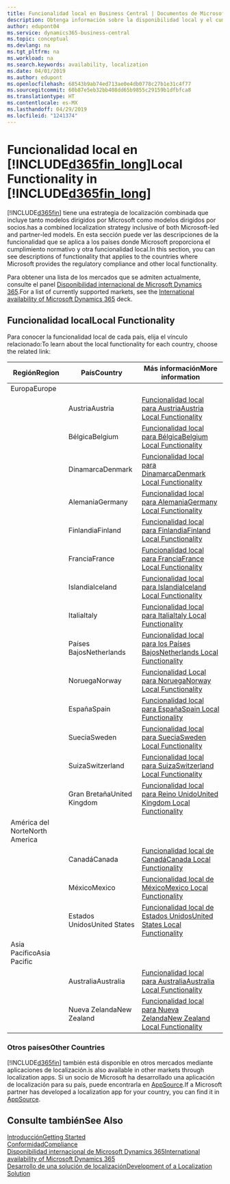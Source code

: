 ```yaml
---
title: Funcionalidad local en Business Central | Documentos de Microsoft
description: Obtenga información sobre la disponibilidad local y el cumplimiento de las normativas de Dynamics 365 Business Central.
author: edupont04
ms.service: dynamics365-business-central
ms.topic: conceptual
ms.devlang: na
ms.tgt_pltfrm: na
ms.workload: na
ms.search.keywords: availability, localization
ms.date: 04/01/2019
ms.author: edupont
ms.openlocfilehash: 68543b9ab74ed713ae0e4db0778c27b1e31c4f77
ms.sourcegitcommit: 60b87e5eb32bb408dd65b9855c29159b1dfbfca8
ms.translationtype: HT
ms.contentlocale: es-MX
ms.lasthandoff: 04/29/2019
ms.locfileid: "1241374"
---
```

# <a name="local-functionality-in-included365finlongincludesd365finlongmdmd"></a><span data-ttu-id="8bdbd-103">Funcionalidad local en [!INCLUDE[d365fin_long](includes/d365fin_long_md.md)]</span><span class="sxs-lookup"><span data-stu-id="8bdbd-103">Local Functionality in [!INCLUDE[d365fin_long](includes/d365fin_long_md.md)]</span></span>
[!INCLUDE[d365fin](includes/d365fin_md.md)] <span data-ttu-id="8bdbd-104">tiene una estrategia de localización combinada que incluye tanto modelos dirigidos por Microsoft como modelos dirigidos por socios.</span><span class="sxs-lookup"><span data-stu-id="8bdbd-104">has a combined localization strategy inclusive of both Microsoft-led and partner-led models.</span></span> <span data-ttu-id="8bdbd-105">En esta sección puede ver las descripciones de la funcionalidad que se aplica a los países donde Microsoft proporciona el cumplimiento normativo y otra funcionalidad local.</span><span class="sxs-lookup"><span data-stu-id="8bdbd-105">In this section, you can see descriptions of functionality that applies to the countries where Microsoft provides the regulatory compliance and other local functionality.</span></span>  

<span data-ttu-id="8bdbd-106">Para obtener una lista de los mercados que se admiten actualmente, consulte el panel [Disponibilidad internacional de Microsoft Dynamics 365](https://docs.microsoft.com/en-us/dynamics365/get-started/availability).</span><span class="sxs-lookup"><span data-stu-id="8bdbd-106">For a list of currently supported markets, see the [International availability of Microsoft Dynamics 365](https://docs.microsoft.com/en-us/dynamics365/get-started/availability) deck.</span></span>  

## <a name="local-functionality"></a><span data-ttu-id="8bdbd-107">Funcionalidad local</span><span class="sxs-lookup"><span data-stu-id="8bdbd-107">Local Functionality</span></span>
<span data-ttu-id="8bdbd-108">Para conocer la funcionalidad local de cada país, elija el vínculo relacionado:</span><span class="sxs-lookup"><span data-stu-id="8bdbd-108">To learn about the local functionality for each country, choose the related link:</span></span>

| <span data-ttu-id="8bdbd-109">Región</span><span class="sxs-lookup"><span data-stu-id="8bdbd-109">Region</span></span> | <span data-ttu-id="8bdbd-110">País</span><span class="sxs-lookup"><span data-stu-id="8bdbd-110">Country</span></span> | <span data-ttu-id="8bdbd-111">Más información</span><span class="sxs-lookup"><span data-stu-id="8bdbd-111">More information</span></span> |
| --- | --- |--- |
| <span data-ttu-id="8bdbd-112">Europa</span><span class="sxs-lookup"><span data-stu-id="8bdbd-112">Europe</span></span> |  | |
|        | <span data-ttu-id="8bdbd-113">Austria</span><span class="sxs-lookup"><span data-stu-id="8bdbd-113">Austria</span></span> | [<span data-ttu-id="8bdbd-114">Funcionalidad local para Austria</span><span class="sxs-lookup"><span data-stu-id="8bdbd-114">Austria Local Functionality</span></span>](localfunctionality/austria/austria-local-functionality.md) |
|        | <span data-ttu-id="8bdbd-115">Bélgica</span><span class="sxs-lookup"><span data-stu-id="8bdbd-115">Belgium</span></span> |  [<span data-ttu-id="8bdbd-116">Funcionalidad local para Bélgica</span><span class="sxs-lookup"><span data-stu-id="8bdbd-116">Belgium Local Functionality</span></span>](localfunctionality/belgium/belgium-local-functionality.md) |
|        | <span data-ttu-id="8bdbd-117">Dinamarca</span><span class="sxs-lookup"><span data-stu-id="8bdbd-117">Denmark</span></span> | [<span data-ttu-id="8bdbd-118">Funcionalidad local para Dinamarca</span><span class="sxs-lookup"><span data-stu-id="8bdbd-118">Denmark Local Functionality</span></span>](localfunctionality/denmark/denmark-local-functionality.md) |
|        | <span data-ttu-id="8bdbd-119">Alemania</span><span class="sxs-lookup"><span data-stu-id="8bdbd-119">Germany</span></span> | [<span data-ttu-id="8bdbd-120">Funcionalidad local para Alemania</span><span class="sxs-lookup"><span data-stu-id="8bdbd-120">Germany Local Functionality</span></span>](localfunctionality/germany/germany-local-functionality.md) |
|        | <span data-ttu-id="8bdbd-121">Finlandia</span><span class="sxs-lookup"><span data-stu-id="8bdbd-121">Finland</span></span> | [<span data-ttu-id="8bdbd-122">Funcionalidad local para Finlandia</span><span class="sxs-lookup"><span data-stu-id="8bdbd-122">Finland Local Functionality</span></span>](localfunctionality/finland/finland-local-functionality.md) |
|        | <span data-ttu-id="8bdbd-123">Francia</span><span class="sxs-lookup"><span data-stu-id="8bdbd-123">France</span></span> | [<span data-ttu-id="8bdbd-124">Funcionalidad local para Francia</span><span class="sxs-lookup"><span data-stu-id="8bdbd-124">France Local Functionality</span></span>](localfunctionality/france/france-local-functionality.md) |
|        | <span data-ttu-id="8bdbd-125">Islandia</span><span class="sxs-lookup"><span data-stu-id="8bdbd-125">Iceland</span></span> | [<span data-ttu-id="8bdbd-126">Funcionalidad local para Islandia</span><span class="sxs-lookup"><span data-stu-id="8bdbd-126">Iceland Local Functionality</span></span>](localfunctionality/iceland/iceland-local-functionality.md) |
|        | <span data-ttu-id="8bdbd-127">Italia</span><span class="sxs-lookup"><span data-stu-id="8bdbd-127">Italy</span></span> | [<span data-ttu-id="8bdbd-128">Funcionalidad local para Italia</span><span class="sxs-lookup"><span data-stu-id="8bdbd-128">Italy Local Functionality</span></span>](localfunctionality/italy/italy-local-functionality.md) |
|        | <span data-ttu-id="8bdbd-129">Países Bajos</span><span class="sxs-lookup"><span data-stu-id="8bdbd-129">Netherlands</span></span> | [<span data-ttu-id="8bdbd-130">Funcionalidad local para los Países Bajos</span><span class="sxs-lookup"><span data-stu-id="8bdbd-130">Netherlands Local Functionality</span></span>](localfunctionality/netherlands/netherlands-local-functionality.md) |
|        | <span data-ttu-id="8bdbd-131">Noruega</span><span class="sxs-lookup"><span data-stu-id="8bdbd-131">Norway</span></span> | [<span data-ttu-id="8bdbd-132">Funcionalidad Local para Noruega</span><span class="sxs-lookup"><span data-stu-id="8bdbd-132">Norway Local Functionality</span></span>](localfunctionality/norway/norway-local-functionality.md) |
|        | <span data-ttu-id="8bdbd-133">España</span><span class="sxs-lookup"><span data-stu-id="8bdbd-133">Spain</span></span> | [<span data-ttu-id="8bdbd-134">Funcionalidad local para España</span><span class="sxs-lookup"><span data-stu-id="8bdbd-134">Spain Local Functionality</span></span>](localfunctionality/spain/spain-local-functionality.md) |
|        | <span data-ttu-id="8bdbd-135">Suecia</span><span class="sxs-lookup"><span data-stu-id="8bdbd-135">Sweden</span></span> | [<span data-ttu-id="8bdbd-136">Funcionalidad local para Suecia</span><span class="sxs-lookup"><span data-stu-id="8bdbd-136">Sweden Local Functionality</span></span>](localfunctionality/sweden/sweden-local-functionality.md) |
|        | <span data-ttu-id="8bdbd-137">Suiza</span><span class="sxs-lookup"><span data-stu-id="8bdbd-137">Switzerland</span></span> | [<span data-ttu-id="8bdbd-138">Funcionalidad local para Suiza</span><span class="sxs-lookup"><span data-stu-id="8bdbd-138">Switzerland Local Functionality</span></span>](localfunctionality/switzerland/switzerland-local-functionality.md) |
|        | <span data-ttu-id="8bdbd-139">Gran Bretaña</span><span class="sxs-lookup"><span data-stu-id="8bdbd-139">United Kingdom</span></span> | [<span data-ttu-id="8bdbd-140">Funcionalidad local para Reino Unido</span><span class="sxs-lookup"><span data-stu-id="8bdbd-140">United Kingdom Local Functionality</span></span>](localfunctionality/unitedkingdom/united-kingdom-local-functionality.md) |
| <span data-ttu-id="8bdbd-141">América del Norte</span><span class="sxs-lookup"><span data-stu-id="8bdbd-141">North America</span></span> |       |  |
|        | <span data-ttu-id="8bdbd-142">Canadá</span><span class="sxs-lookup"><span data-stu-id="8bdbd-142">Canada</span></span>|[<span data-ttu-id="8bdbd-143">Funcionalidad local de Canadá</span><span class="sxs-lookup"><span data-stu-id="8bdbd-143">Canada Local Functionality</span></span>](localfunctionality/canada/canada-local-functionality.md) |
|        | <span data-ttu-id="8bdbd-144">México</span><span class="sxs-lookup"><span data-stu-id="8bdbd-144">Mexico</span></span> | [<span data-ttu-id="8bdbd-145">Funcionalidad local de México</span><span class="sxs-lookup"><span data-stu-id="8bdbd-145">Mexico Local Functionality</span></span>](localfunctionality/mexico/mexico-local-functionality.md) |
|        | <span data-ttu-id="8bdbd-146">Estados Unidos</span><span class="sxs-lookup"><span data-stu-id="8bdbd-146">United States</span></span>|[<span data-ttu-id="8bdbd-147">Funcionalidad local de Estados Unidos</span><span class="sxs-lookup"><span data-stu-id="8bdbd-147">United States Local Functionality</span></span>](localfunctionality/unitedstates/united-states-local-functionality.md) |
| <span data-ttu-id="8bdbd-148">Asia Pacífico</span><span class="sxs-lookup"><span data-stu-id="8bdbd-148">Asia Pacific</span></span> |       |  |
|        | <span data-ttu-id="8bdbd-149">Australia</span><span class="sxs-lookup"><span data-stu-id="8bdbd-149">Australia</span></span> | [<span data-ttu-id="8bdbd-150">Funcionalidad local para Australia</span><span class="sxs-lookup"><span data-stu-id="8bdbd-150">Australia Local Functionality</span></span>](localfunctionality/australia/australia-local-functionality.md) |
|        | <span data-ttu-id="8bdbd-151">Nueva Zelanda</span><span class="sxs-lookup"><span data-stu-id="8bdbd-151">New Zealand</span></span> | [<span data-ttu-id="8bdbd-152">Funcionalidad local para Nueva Zelanda</span><span class="sxs-lookup"><span data-stu-id="8bdbd-152">New Zealand Local Functionality</span></span>](localfunctionality/newzealand/new-zealand-local-functionality.md) |

### <a name="other-countries"></a><span data-ttu-id="8bdbd-153">Otros países</span><span class="sxs-lookup"><span data-stu-id="8bdbd-153">Other Countries</span></span>
[!INCLUDE[d365fin](includes/d365fin_md.md)] <span data-ttu-id="8bdbd-154">también está disponible en otros mercados mediante aplicaciones de localización.</span><span class="sxs-lookup"><span data-stu-id="8bdbd-154">is also available in other markets through localization apps.</span></span> <span data-ttu-id="8bdbd-155">Si un socio de Microsoft ha desarrollado una aplicación de localización para su país, puede encontrarla en [AppSource](https://appsource.microsoft.com/en-us/product/dynamics-365-business-central/).</span><span class="sxs-lookup"><span data-stu-id="8bdbd-155">If a Microsoft partner has developed a localization app for your country, you can find it in [AppSource](https://appsource.microsoft.com/en-us/product/dynamics-365-business-central/).</span></span>

## <a name="see-also"></a><span data-ttu-id="8bdbd-156">Consulte también</span><span class="sxs-lookup"><span data-stu-id="8bdbd-156">See Also</span></span>
[<span data-ttu-id="8bdbd-157">Introducción</span><span class="sxs-lookup"><span data-stu-id="8bdbd-157">Getting Started</span></span>](product-get-started.md)  
[<span data-ttu-id="8bdbd-158">Conformidad</span><span class="sxs-lookup"><span data-stu-id="8bdbd-158">Compliance</span></span>](compliance/compliance-overview.md)  
[<span data-ttu-id="8bdbd-159">Disponibilidad internacional de Microsoft Dynamics 365</span><span class="sxs-lookup"><span data-stu-id="8bdbd-159">International availability of Microsoft Dynamics 365</span></span>](https://docs.microsoft.com/en-us/dynamics365/get-started/availability)  
[<span data-ttu-id="8bdbd-160">Desarrollo de una solución de localización</span><span class="sxs-lookup"><span data-stu-id="8bdbd-160">Development of a Localization Solution</span></span>](/dynamics365/business-central/dev-itpro/developer/readiness/readiness-develop-localization)  
